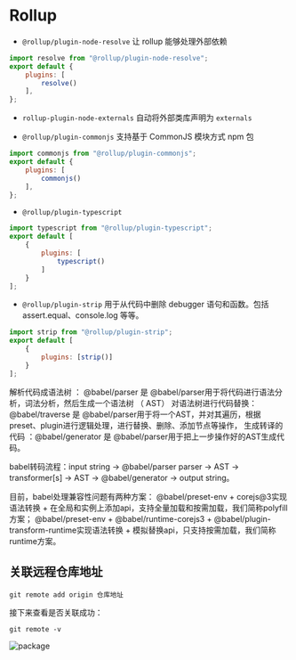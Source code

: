 # Rollup


- `@rollup/plugin-node-resolve` 让 rollup 能够处理外部依赖
```js
import resolve from "@rollup/plugin-node-resolve";
export default {
    plugins: [
        resolve()
    ],
};
```

- `rollup-plugin-node-externals` 自动将外部类库声明为 `externals`

- `@rollup/plugin-commonjs` 支持基于 CommonJS 模块方式 npm 包
```js
import commonjs from "@rollup/plugin-commonjs";
export default {
    plugins: [
        commonjs()
    ],
};
```

- `@rollup/plugin-typescript`
```js
import typescript from "@rollup/plugin-typescript";
export default [
    {
        plugins: [
            typescript()
        ]
    }
];
```

- `@rollup/plugin-strip` 用于从代码中删除 debugger 语句和函数。包括 assert.equal、console.log 等等。
```js
import strip from "@rollup/plugin-strip";
export default [
    {
        plugins: [strip()]
    }
];
```



解析代码成语法树 ： @babel/parser 是 @babel/parser用于将代码进行语法分析，词法分析，然后生成一个语法树 （ AST）
对语法树进行代码替换：@babel/traverse 是 @babel/parser用于将一个AST，并对其遍历，根据preset、plugin进行逻辑处理，进行替换、删除、添加节点等操作，
生成转译的代码 ：@babel/generator 是 @babel/parser用于把上一步操作好的AST生成代码。


babel转码流程：input string -> @babel/parser parser -> AST -> transformer[s] -> AST -> @babel/generator -> output string。

目前，babel处理兼容性问题有两种方案：
@babel/preset-env + corejs@3实现语法转换 + 在全局和实例上添加api，支持全量加载和按需加载，我们简称polyfill方案；
@babel/preset-env + @babel/runtime-corejs3 + @babel/plugin-transform-runtime实现语法转换 + 模拟替换api，只支持按需加载，我们简称runtime方案。


## 关联远程仓库地址

```shell
git remote add origin 仓库地址
```
接下来查看是否关联成功：

```shell
git remote -v
```


![package](/images/34f3370807a44bdaae44acccd1a5f50e.png)
